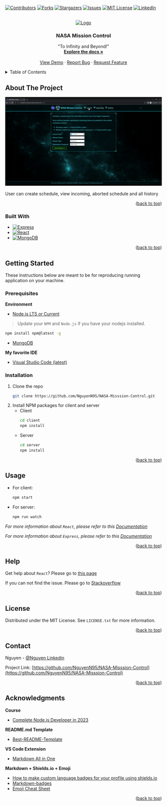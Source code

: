 <a name="readme-top"></a>

<!-- PROJECT SHIELDS -->
[![Contributors][contributors-shield]][contributors-url]
[![Forks][forks-shield]][forks-url]
[![Stargazers][stars-shield]][stars-url]
[![Issues][issues-shield]][issues-url]
[![MIT License][license-shield]][license-url]
[![LinkedIn][linkedin-shield]][linkedin-url]



<!-- PROJECT LOGO -->
<br />
<div align="center">
  <a href="https://github.com/NguyenN95/NASA-Misssion-Control">
    <img src="images/logo.gif" alt="Logo" width="100" height="100">
  </a>

<h3 align="center">NASA Mission Control</h3>

  <p align="center">
    "To Infinity and Beyond!"
    <br />
    <a href="https://github.com/NguyenN95/NASA-Misssion-Control#about-the-project"><strong>Explore the docs »</strong></a>
    <br />
    <br />
    <a href="https://github.com/NguyenN95/NASA-Misssion-Control">View Demo</a>
    ·
    <a href="https://github.com/NguyenN95/NASA-Misssion-Control/issues">Report Bug</a>
    ·
    <a href="https://github.com/NguyenN95/NASA-Misssion-Control/issues">Request Feature</a>
  </p>
</div>



<!-- TABLE OF CONTENTS -->
<details>
  <summary>Table of Contents</summary>
  <ol>
    <li>
      <a href="#about-the-project">About The Project</a>
      <ul>
        <li><a href="#built-with">Built With</a></li>
      </ul>
    </li>
    <li>
      <a href="#getting-started">Getting Started</a>
      <ul>
        <li><a href="#prerequisites">Prerequisites</a></li>
        <li><a href="#installation">Installation</a></li>
      </ul>
    </li>
    <li><a href="#usage">Usage</a></li>
    <li><a href="#help">Help</a></li>
    <li><a href="#roadmap">Roadmap</a></li>
    <li><a href="#version-history">Version history</a></li>
    <li><a href="#contributing">Contributing</a></li>
    <li><a href="#license">License</a></li>
    <li><a href="#contact">Contact</a></li>
    <li><a href="#acknowledgments">Acknowledgments</a></li>
  </ol>
</details>



<!-- ABOUT THE PROJECT -->
## About The Project

[![NASA Mission Control][product-screenshot]](https://schedule-launching-rocket.onrender.com/)

User can create schedule, view incoming, aborted schedule and all history

<p align="right">(<a href="#readme-top">back to top</a>)</p>



### Built With

* [![Express][Express.js]][Express-url]
* [![React][React.js]][React-url]
* [![MongoDB][MongoDB]][MongoDB-url]

<p align="right">(<a href="#readme-top">back to top</a>)</p>



<!-- GETTING STARTED -->
## Getting Started

These instructions below are meant to be for reproducing running application on your machine.

### Prerequisites

**Environment**

- [Node.js LTS or Current][Nodejs-download-url]

> Update your `NPM` and `Node.js` if you have your nodejs installed.
  ```sh
  npm install npm@latest -g
  ```

- [MongoDB][MongoDB-download-url]

**My favorite IDE**

  - [Visual Studio Code (latest)](https://code.visualstudio.com/)

### Installation

1. Clone the repo
   ```sh
   git clone https://github.com/NguyenN95/NASA-Misssion-Control.git
   ```
2. Install NPM packages for client and server
   * Client
      ```sh
      cd client
      npm install
      ```
   * Server
      ```sh
      cd server
      npm install
      ```

<p align="right">(<a href="#readme-top">back to top</a>)</p>



<!-- USAGE EXAMPLES -->
## Usage

- For client:
  ```sh
  npm start
  ```
- For server:
  ```sh
  npm run watch
  ```

_For more information about `React`, please refer to this [Documentation](https://react.dev/reference/react)_

_For more information about `Express`, please refer to this [Documentation](https://expressjs.com/en/4x/api.html)_

<p align="right">(<a href="#readme-top">back to top</a>)</p>



<!-- HELP -->
## Help

Get help about `React`? Please go to [this page](https://react.dev/community)

If you can not find the issue. Please go to [Stackoverflow](https://stackoverflow.com/)

<p align="right">(<a href="#readme-top">back to top</a>)</p>



<!-- LICENSE -->
## License

Distributed under the MIT License. See `LICENSE.txt` for more information.

<p align="right">(<a href="#readme-top">back to top</a>)</p>



<!-- CONTACT -->
## Contact

Nguyen - [@Nguyen Linkedin](https://www.linkedin.com/in/binhnguyennguyen/)

Project Link: [https://github.com/NguyenN95/NASA-Misssion-Control](https://github.com/NguyenN95/NASA-Misssion-Control)

<p align="right">(<a href="#readme-top">back to top</a>)</p>



<!-- ACKNOWLEDGMENTS -->
## Acknowledgments

**Course**

* [Complete Node.js Developer in 2023](https://zerotomastery.io/courses/learn-node-js/)

**README.md Template**

* [Best-README-Template](https://github.com/othneildrew/Best-README-Template)

**VS Code Extension**

* [Markdown All in One](https://marketplace.visualstudio.com/items?itemName=yzhang.markdown-all-in-one)


**Markdown + Shields.io + Emoji**

* [How to make custom language badges for your profile using shields.io](https://javascript.plainenglish.io/how-to-make-custom-language-badges-for-your-profile-using-shields-io-d2aeaf016b6b)
* [Markdown-badges](https://github.com/Ileriayo/markdown-badges)
* [Emoji Cheat Sheet](https://www.webfx.com/tools/emoji-cheat-sheet/)

<p align="right">(<a href="#readme-top">back to top</a>)</p>



<!-- MARKDOWN LINKS & IMAGES -->
[contributors-shield]: https://img.shields.io/github/contributors/NguyenN95/NASA-Misssion-Control.svg?style=for-the-badge
[contributors-url]: https://github.com/NguyenN95/NASA-Misssion-Control/graphs/contributors

[forks-shield]: https://img.shields.io/github/forks/NguyenN95/NASA-Misssion-Control.svg?style=for-the-badge
[forks-url]: https://github.com/NguyenN95/NASA-Misssion-Control/network/members

[stars-shield]: https://img.shields.io/github/stars/NguyenN95/NASA-Misssion-Control.svg?style=for-the-badge
[stars-url]: https://github.com/NguyenN95/NASA-Misssion-Control/stargazers

[issues-shield]: https://img.shields.io/github/issues/NguyenN95/NASA-Misssion-Control.svg?style=for-the-badge
[issues-url]: https://github.com/NguyenN95/NASA-Misssion-Control/issues

[license-shield]: https://img.shields.io/github/license/NguyenN95/NASA-Misssion-Control.svg?style=for-the-badge
[license-url]: https://github.com/NguyenN95/NASA-Misssion-Control/blob/master/LICENSE.txt

[linkedin-shield]: https://img.shields.io/badge/-LinkedIn-black.svg?style=for-the-badge&logo=linkedin&colorB=555
[linkedin-url]: https://linkedin.com/in/linkedin_username

[product-screenshot]: images/screenshot.gif

[Express.js]: https://img.shields.io/badge/express.js-%23404d59.svg?style=for-the-badge&logo=express&logoColor=%2361DAFB
[Express-url]: https://expressjs.com/

[nodejs]: https://img.shields.io/badge/node.js-6DA55F?style=for-the-badge&logo=node.js&logoColor=white
[Nodejs-url]: https://nodejs.org/en/
[Nodejs-download-url]: https://nodejs.org/en/download

[React.js]: https://img.shields.io/badge/React-20232A?style=for-the-badge&logo=react&logoColor=61DAFB
[React-url]: https://react.dev/

[MongoDB]: https://img.shields.io/badge/MongoDB-%234ea94b.svg?style=for-the-badge&logo=mongodb&logoColor=white
[MongoDB-url]: https://www.mongodb.com/
[MongoDB-download-url]: https://www.mongodb.com/docs/manual/installation/